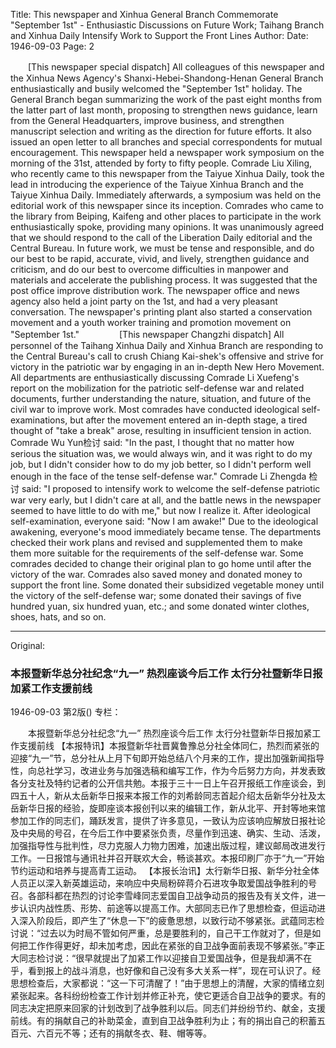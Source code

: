 Title: This newspaper and Xinhua General Branch Commemorate "September 1st" - Enthusiastic Discussions on Future Work; Taihang Branch and Xinhua Daily Intensify Work to Support the Front Lines
Author:
Date: 1946-09-03
Page: 2

　　[This newspaper special dispatch] All colleagues of this newspaper and the Xinhua News Agency's Shanxi-Hebei-Shandong-Henan General Branch enthusiastically and busily welcomed the "September 1st" holiday. The General Branch began summarizing the work of the past eight months from the latter part of last month, proposing to strengthen news guidance, learn from the General Headquarters, improve business, and strengthen manuscript selection and writing as the direction for future efforts. It also issued an open letter to all branches and special correspondents for mutual encouragement. This newspaper held a newspaper work symposium on the morning of the 31st, attended by forty to fifty people. Comrade Liu Xiling, who recently came to this newspaper from the Taiyue Xinhua Daily, took the lead in introducing the experience of the Taiyue Xinhua Branch and the Taiyue Xinhua Daily. Immediately afterwards, a symposium was held on the editorial work of this newspaper since its inception. Comrades who came to the library from Beiping, Kaifeng and other places to participate in the work enthusiastically spoke, providing many opinions. It was unanimously agreed that we should respond to the call of the Liberation Daily editorial and the Central Bureau. In future work, we must be tense and responsible, and do our best to be rapid, accurate, vivid, and lively, strengthen guidance and criticism, and do our best to overcome difficulties in manpower and materials and accelerate the publishing process. It was suggested that the post office improve distribution work. The newspaper office and news agency also held a joint party on the 1st, and had a very pleasant conversation. The newspaper's printing plant also started a conservation movement and a youth worker training and promotion movement on "September 1st."
　　
　　[This newspaper Changzhi dispatch] All personnel of the Taihang Xinhua Daily and Xinhua Branch are responding to the Central Bureau's call to crush Chiang Kai-shek's offensive and strive for victory in the patriotic war by engaging in an in-depth New Hero Movement. All departments are enthusiastically discussing Comrade Li Xuefeng's report on the mobilization for the patriotic self-defense war and related documents, further understanding the nature, situation, and future of the civil war to improve work. Most comrades have conducted ideological self-examinations, but after the movement entered an in-depth stage, a tired thought of "take a break" arose, resulting in insufficient tension in action. Comrade Wu Yun检讨 said: "In the past, I thought that no matter how serious the situation was, we would always win, and it was right to do my job, but I didn't consider how to do my job better, so I didn't perform well enough in the face of the tense self-defense war." Comrade Li Zhengda 检讨 said: "I proposed to intensify work to welcome the self-defense patriotic war very early, but I didn't care at all, and the battle news in the newspaper seemed to have little to do with me," but now I realize it. After ideological self-examination, everyone said: "Now I am awake!" Due to the ideological awakening, everyone's mood immediately became tense. The departments checked their work plans and revised and supplemented them to make them more suitable for the requirements of the self-defense war. Some comrades decided to change their original plan to go home until after the victory of the war. Comrades also saved money and donated money to support the front line. Some donated their subsidized vegetable money until the victory of the self-defense war; some donated their savings of five hundred yuan, six hundred yuan, etc.; and some donated winter clothes, shoes, hats, and so on.



<hr /> 

Original: 


### 本报暨新华总分社纪念“九一”  热烈座谈今后工作  太行分社暨新华日报加紧工作支援前线

1946-09-03
第2版()
专栏：

　　本报暨新华总分社纪念“九一”
    热烈座谈今后工作
    太行分社暨新华日报加紧工作支援前线
    【本报特讯】本报暨新华社晋冀鲁豫总分社全体同仁，热烈而紧张的迎接“九一”节，总分社从上月下旬即开始总结八个月来的工作，提出加强新闻指导性，向总社学习，改进业务与加强选稿和编写工作，作为今后努力方向，并发表致各分支社及特约记者的公开信共勉。本报于三十一日上午召开报纸工作座谈会，到四五十人，新从太岳新华日报来本报工作的刘希龄同志首起介绍太岳新华分社及太岳新华日报的经验，旋即座谈本报创刊以来的编辑工作，新从北平、开封等地来馆参加工作的同志们，踊跃发言，提供了许多意见，一致认为应该响应解放日报社论及中央局的号召，在今后工作中要紧张负责，尽量作到迅速、确实、生动、活泼，加强指导性与批判性，尽力克服人力物力困难，加速出版过程，建议邮局改进发行工作。一日报馆与通讯社并召开联欢大会，畅谈甚欢。本报印刷厂亦于“九一”开始节约运动和培养与提高青工运动。
    【本报长治讯】太行新华日报、新华分社全体人员正以深入新英雄运动，来响应中央局粉碎蒋介石进攻争取爱国战争胜利的号召。各部科都在热烈的讨论李雪峰同志爱国自卫战争动员的报告及有关文件，进一步认识内战性质、形势、前途等以提高工作。大部同志已作了思想检查，但运动进入深入阶段后，即产生了“休息一下”的疲惫思想，以致行动不够紧张。武蕴同志检讨说：“过去以为时局不管如何严重，总是要胜利的，自己干工作就对了，但是如何把工作作得更好，却未加考虑，因此在紧张的自卫战争面前表现不够紧张。”李正大同志检讨说：“很早就提出了加紧工作以迎接自卫爱国战争，但是我却满不在乎，看到报上的战斗消息，也好像和自己没有多大关系一样”，现在可认识了。经思想检查后，大家都说：“这一下可清醒了！”由于思想上的清醒，大家的情绪立刻紧张起来。各科纷纷检查工作计划并修正补充，使它更适合自卫战争的要求。有的同志决定把原来回家的计划改到了战争胜利以后。同志们并纷纷节约、献金，支援前线。有的捐献自己的补助菜金，直到自卫战争胜利为止；有的捐出自己的积蓄五百元、六百元不等；还有的捐献冬衣、鞋、帽等等。
